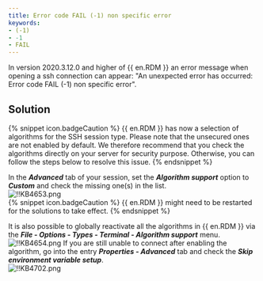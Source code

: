 ```yaml
---
title: Error code FAIL (-1) non specific error
keywords:
- (-1)
- -1
- FAIL
---
```

In version 2020.3.12.0 and higher of {{ en.RDM }} an error message when opening a ssh connection can appear: "An unexpected error has occurred: Error code FAIL (-1) non specific error".
## Solution  
{% snippet icon.badgeCaution %}
{{ en.RDM }} has now a selection of algorithms for the SSH session type. Please note that the unsecured ones are not enabled by default. We therefore recommend that you check the algorithms directly on your server for security purpose. Otherwise, you can follow the steps below to resolve this issue.
{% endsnippet %}  

In the ***Advanced*** tab of your session, set the ***Algorithm support*** option to ***Custom*** and check the missing one(s) in the list.  
![!!KB4653.png](https://webdevolutions.azureedge.net/docs/en/kb/KB4653.png)  
{% snippet icon.badgeCaution %}
{{ en.RDM }} might need to be restarted for the solutions to take effect.
{% endsnippet %}  

It is also possible to globally reactivate all the algorithms in {{ en.RDM }} via the ***File - Options - Types - Terminal - Algorithm support*** menu.  
![!!KB4654.png](https://webdevolutions.azureedge.net/docs/en/kb/KB4654.png)
If you are still unable to connect after enabling the algorithm, go into the entry ***Properties - Advanced*** tab and check the ***Skip environment variable setup***.  
![!!KB4702.png](https://webdevolutions.azureedge.net/docs/en/kb/KB4702.png)
